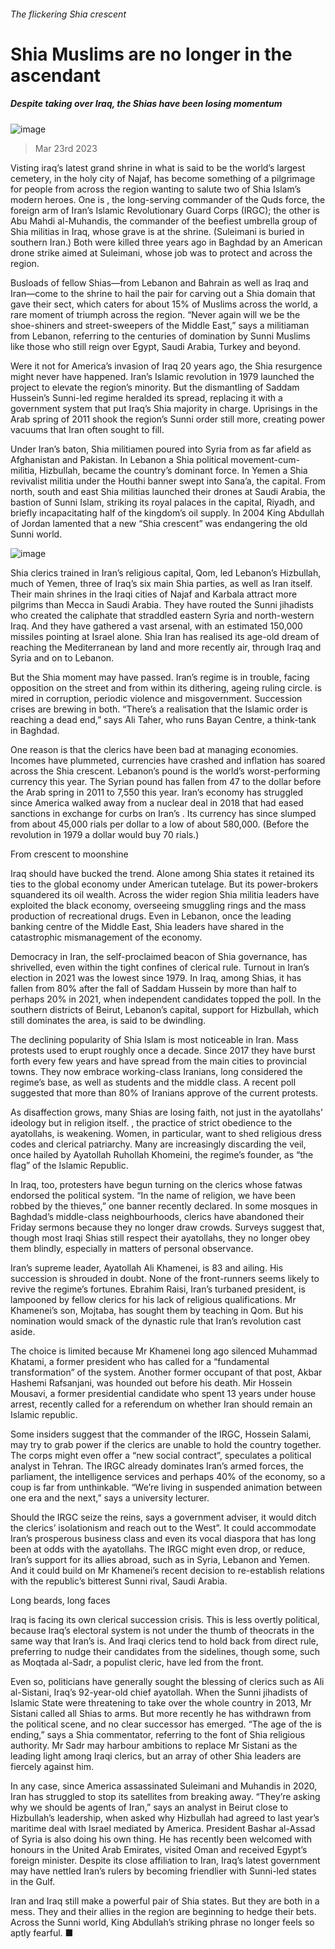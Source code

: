 ###### The flickering Shia crescent
# Shia Muslims are no longer in the ascendant 
##### Despite taking over Iraq, the Shias have been losing momentum 
![image](images/20230325_MAP004.jpg) 
> Mar 23rd 2023 
Visting iraq’s latest grand shrine in what is said to be the world’s largest cemetery, in the holy city of Najaf, has become something of a pilgrimage for people from across the region wanting to salute two of Shia Islam’s modern heroes. One is , the long-serving commander of the Quds force, the foreign arm of Iran’s Islamic Revolutionary Guard Corps (IRGC); the other is Abu Mahdi al-Muhandis, the commander of the beefiest umbrella group of Shia militias in Iraq, whose grave is at the shrine. (Suleimani is buried in southern Iran.) Both were killed three years ago in Baghdad by an American drone strike aimed at Suleimani, whose job was to protect and  across the region. 
Busloads of fellow Shias—from Lebanon and Bahrain as well as Iraq and Iran—come to the shrine to hail the pair for carving out a Shia domain that gave their sect, which caters for about 15% of Muslims across the world, a rare moment of triumph across the region. “Never again will we be the shoe-shiners and street-sweepers of the Middle East,” says a militiaman from Lebanon, referring to the centuries of domination by Sunni Muslims like those who still reign over Egypt, Saudi Arabia, Turkey and beyond. 
Were it not for America’s invasion of Iraq 20 years ago, the Shia resurgence might never have happened. Iran’s Islamic revolution in 1979 launched the project to elevate the region’s minority. But the dismantling of Saddam Hussein’s Sunni-led regime heralded its spread, replacing it with a government system that put Iraq’s Shia majority in charge. Uprisings in the Arab spring of 2011 shook the region’s Sunni order still more, creating power vacuums that Iran often sought to fill.
Under Iran’s baton, Shia militiamen poured into Syria from as far afield as Afghanistan and Pakistan. In Lebanon a Shia political movement-cum-militia, Hizbullah, became the country’s dominant force. In Yemen a Shia revivalist militia under the Houthi banner swept into Sana’a, the capital. From north, south and east Shia militias launched their drones at Saudi Arabia, the bastion of Sunni Islam, striking its royal palaces in the capital, Riyadh, and briefly incapacitating half of the kingdom’s oil supply. In 2004 King Abdullah of Jordan lamented that a new “Shia crescent” was endangering the old Sunni world. 
![image](images/20230325_MAM100.png) 

Shia clerics trained in Iran’s religious capital, Qom, led Lebanon’s Hizbullah, much of Yemen, three of Iraq’s six main Shia parties, as well as Iran itself. Their main shrines in the Iraqi cities of Najaf and Karbala attract more pilgrims than Mecca in Saudi Arabia. They have routed the Sunni jihadists who created the caliphate that straddled eastern Syria and north-western Iraq. And they have gathered a vast arsenal, with an estimated 150,000 missiles pointing at Israel alone. Shia Iran has realised its age-old dream of reaching the Mediterranean by land and more recently air, through Iraq and Syria and on to Lebanon.
But the Shia moment may have passed. Iran’s regime is in trouble, facing opposition on the street and from within its dithering, ageing ruling circle.  is mired in corruption, periodic violence and misgovernment. Succession crises are brewing in both. “There’s a realisation that the Islamic order is reaching a dead end,” says Ali Taher, who runs Bayan Centre, a think-tank in Baghdad.
One reason is that the clerics have been bad at managing economies. Incomes have plummeted, currencies have crashed and inflation has soared across the Shia crescent. Lebanon’s pound is the world’s worst-performing currency this year. The Syrian pound has fallen from 47 to the dollar before the Arab spring in 2011 to 7,550 this year. Iran’s economy has struggled since America walked away from a nuclear deal in 2018 that had eased sanctions in exchange for curbs on Iran’s . Its currency has since slumped from about 45,000 rials per dollar to a low of about 580,000. (Before the revolution in 1979 a dollar would buy 70 rials.) 
From crescent to moonshine
Iraq should have bucked the trend. Alone among Shia states it retained its ties to the global economy under American tutelage. But its power-brokers squandered its oil wealth. Across the wider region Shia militia leaders have exploited the black economy, overseeing smuggling rings and the mass production of recreational drugs. Even in Lebanon, once the leading banking centre of the Middle East, Shia leaders have shared in the catastrophic mismanagement of the economy. 
Democracy in Iran, the self-proclaimed beacon of Shia governance, has shrivelled, even within the tight confines of clerical rule. Turnout in Iran’s election in 2021 was the lowest since 1979. In Iraq, among Shias, it has fallen from 80% after the fall of Saddam Hussein by more than half to perhaps 20% in 2021, when independent candidates topped the poll. In the southern districts of Beirut, Lebanon’s capital, support for Hizbullah, which still dominates the area, is said to be dwindling.
The declining popularity of Shia Islam is most noticeable in Iran. Mass protests used to erupt roughly once a decade. Since 2017 they have burst forth every few years and have spread from the main cities to provincial towns. They now embrace working-class Iranians, long considered the regime’s base, as well as students and the middle class. A recent poll suggested that more than 80% of Iranians approve of the current protests. 
As disaffection grows, many Shias are losing faith, not just in the ayatollahs’ ideology but in religion itself. , the practice of strict obedience to the ayatollahs, is weakening. Women, in particular, want to shed religious dress codes and clerical patriarchy. Many are increasingly discarding the veil, once hailed by Ayatollah Ruhollah Khomeini, the regime’s founder, as “the flag” of the Islamic Republic. 
In Iraq, too, protesters have begun turning on the clerics whose fatwas endorsed the political system. “In the name of religion, we have been robbed by the thieves,” one banner recently declared. In some mosques in Baghdad’s middle-class neighbourhoods, clerics have abandoned their Friday sermons because they no longer draw crowds. Surveys suggest that, though most Iraqi Shias still respect their ayatollahs, they no longer obey them blindly, especially in matters of personal observance.
Iran’s supreme leader, Ayatollah Ali Khamenei, is 83 and ailing. His succession is shrouded in doubt. None of the front-runners seems likely to revive the regime’s fortunes. Ebrahim Raisi, Iran’s turbaned president, is lampooned by fellow clerics for his lack of religious qualifications. Mr Khamenei’s son, Mojtaba, has sought them by teaching in Qom. But his nomination would smack of the dynastic rule that Iran’s revolution cast aside. 
The choice is limited because Mr Khamenei long ago silenced Muhammad Khatami, a former president who has called for a “fundamental transformation” of the system. Another former occupant of that post, Akbar Hashemi Rafsanjani, was hounded out before his death. Mir Hossein Mousavi, a former presidential candidate who spent 13 years under house arrest, recently called for a referendum on whether Iran should remain an Islamic republic.
Some insiders suggest that the commander of the IRGC, Hossein Salami, may try to grab power if the clerics are unable to hold the country together. The corps might even offer a “new social contract”, speculates a political analyst in Tehran. The IRGC already dominates Iran’s armed forces, the parliament, the intelligence services and perhaps 40% of the economy, so a coup is far from unthinkable. “We’re living in suspended animation between one era and the next,” says a university lecturer.
Should the IRGC seize the reins, says a government adviser, it would ditch the clerics’ isolationism and reach out to the West”. It could accommodate Iran’s prosperous business class and even its vocal diaspora that has long been at odds with the ayatollahs. The IRGC might even drop, or reduce, Iran’s support for its allies abroad, such as in Syria, Lebanon and Yemen. And it could build on Mr Khamenei’s recent decision to re-establish relations with the republic’s bitterest Sunni rival, Saudi Arabia.
Long beards, long faces
Iraq is facing its own clerical succession crisis. This is less overtly political, because Iraq’s electoral system is not under the thumb of theocrats in the same way that Iran’s is. And Iraqi clerics tend to hold back from direct rule, preferring to nudge their candidates from the sidelines, though some, such as Moqtada al-Sadr, a populist cleric, have led from the front. 
Even so, politicians have generally sought the blessing of clerics such as Ali al-Sistani, Iraq’s 92-year-old chief ayatollah. When the Sunni jihadists of Islamic State were threatening to take over the whole country in 2013, Mr Sistani called all Shias to arms. But more recently he has withdrawn from the political scene, and no clear successor has emerged. “The age of the is ending,” says a Shia commentator, referring to the font of Shia religious authority. Mr Sadr may harbour ambitions to replace Mr Sistani as the leading light among Iraqi clerics, but an array of other Shia leaders are fiercely against him.
In any case, since America assassinated Suleimani and Muhandis in 2020, Iran has struggled to stop its satellites from breaking away. “They’re asking why we should be agents of Iran,” says an analyst in Beirut close to Hizbullah’s leadership, when asked why Hizbullah had agreed to last year’s maritime deal with Israel mediated by America. President Bashar al-Assad of Syria is also doing his own thing. He has recently been welcomed with honours in the United Arab Emirates, visited Oman and received Egypt’s foreign minister. Despite its close affiliation to Iran, Iraq’s latest government may have nettled Iran’s rulers by becoming friendlier with Sunni-led states in the Gulf. 
Iran and Iraq still make a powerful pair of Shia states. But they are both in a mess. They and their allies in the region are beginning to hedge their bets. Across the Sunni world, King Abdullah’s striking phrase no longer feels so aptly fearful. ■
